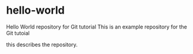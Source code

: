 # hello-world

Hello World repository for Git tutorial
This is an example repository for the Git tutoial


this describes the repository.
